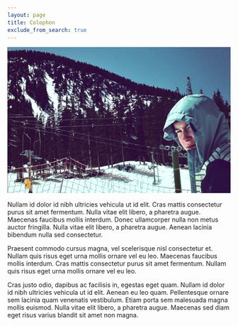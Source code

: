 ```yaml
---
layout: page
title: Colophon
exclude_from_search: true
---
```

![Devin Halladay](/uploads/2013/10/devin.jpg)

<p class="lead">Nullam id dolor id nibh ultricies vehicula ut id elit. Cras mattis consectetur purus sit amet fermentum. Nulla vitae elit libero, a pharetra augue. Maecenas faucibus mollis interdum. Donec ullamcorper nulla non metus auctor fringilla. Nulla vitae elit libero, a pharetra augue. Aenean lacinia bibendum nulla sed consectetur.</p>

Praesent commodo cursus magna, vel scelerisque nisl consectetur et. Nullam quis risus eget urna mollis ornare vel eu leo. Maecenas faucibus mollis interdum. Cras mattis consectetur purus sit amet fermentum. Nullam quis risus eget urna mollis ornare vel eu leo.

Cras justo odio, dapibus ac facilisis in, egestas eget quam. Nullam id dolor id nibh ultricies vehicula ut id elit. Aenean eu leo quam. Pellentesque ornare sem lacinia quam venenatis vestibulum. Etiam porta sem malesuada magna mollis euismod. Nulla vitae elit libero, a pharetra augue. Maecenas sed diam eget risus varius blandit sit amet non magna.